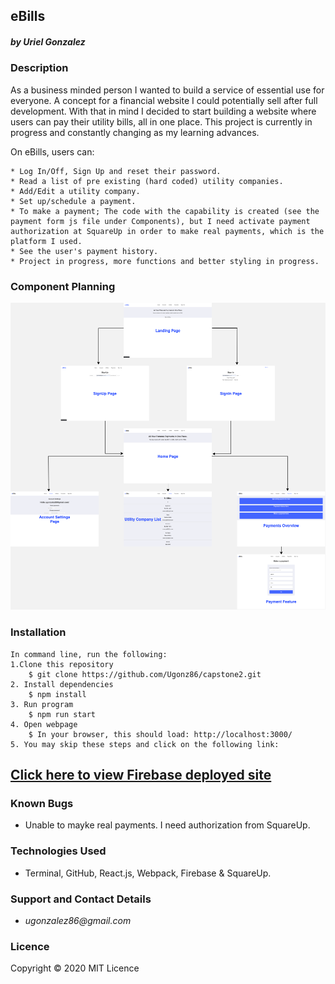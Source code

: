 ## eBills
##### by _**Uriel Gonzalez**_

### Description
As a business minded person I wanted to build a service of essential use for everyone. A concept for a financial website I could potentially sell after full development. With that in mind I decided to start building a website where users can pay their utility bills, all in one place. This project is currently in progress and constantly changing as my learning advances.

On eBills, users can:
```
* Log In/Off, Sign Up and reset their password.
* Read a list of pre existing (hard coded) utility companies.
* Add/Edit a utility company.
* Set up/schedule a payment.
* To make a payment; The code with the capability is created (see the payment form js file under Components), but I need activate payment authorization at SquareUp in order to make real payments, which is the platform I used.
* See the user's payment history.
* Project in progress, more functions and better styling in progress.
```

### Component Planning
![_components](_components.png)

### Installation
```
In command line, run the following:
1.Clone this repository
    $ git clone https://github.com/Ugonz86/capstone2.git
2. Install dependencies
    $ npm install
3. Run program
    $ npm run start
4. Open webpage
    $ In your browser, this should load: http://localhost:3000/
5. You may skip these steps and click on the following link:
```
## [Click here to view Firebase deployed site](https://ebills-2dd61.firebaseapp.com/)

### Known Bugs
* Unable to mayke real payments. I need authorization from SquareUp.

### Technologies Used
* Terminal, GitHub, React.js, Webpack, Firebase & SquareUp.

### Support and Contact Details
* _ugonzalez86@gmail.com_

### Licence
Copyright © 2020
MIT Licence
